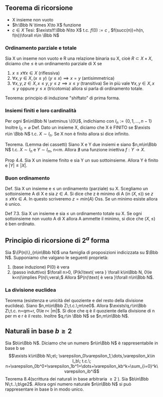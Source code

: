 ## Teorema di ricorsione
- X insieme non vuoto
- $h:\Bbb N \times X\to X$ funzione
- $c\in X$
Tesi: $\exists!f:\Bbb N\to X$ t.c. $f(0):=c$ , $f(succ(n))=h(n, f(n))\forall n\in \Bbb N$

### Ordinamento parziale e totale
Sia X un inseme non vuoto e R una relazione binaria su X, cioè $R\subset X\times X$, diciamo che $\le$ è un ordinamento parziale di X se
1. $x\le x\forall x\in X$ (riflessiva)
2. $\forall x,y\in X, (x\le y)\, \, (y\le x) \implies x=y$ (antisimmetrica)
3. $\forall x,y, z\in X, x\le y, y\le z\implies x\le y$ (transitiva)
Se in più vale $\forall x, y\in X, x\le y$ oppure $y\le x$ (tricotomia) allora si parla di ordinamento totale.

Teorema: principio di induzione "shiftato" di prima forma.

### Insiemi finiti e loro cardinalità
Per ogni $n\in\Bbb N \setminus \{0\}$, indichiamo con $I_n:=\{0,1,\dots,n-1\}$
Inoltre $I_0=\varnothing$
Def. Dato un insieme X, diciamo che X è FINITO se $\exists n\in \Bbb N$ t.c. $X\sim I_n$. Se X non è finito allora si dice infinito.

Teorema. (Lemma dei cassetti)
Siano X e Y due insiemi e siano $n,m\in\Bbb N$ t.c. $X\sim I_n$ e $Y\sim I_m$, n<m.
Allora $\nexists$ una funzione iniettiva $f:Y\to X$.


Prop 4.4. Sia X un insieme finito e sia Y un suo sottoinsieme. Allora Y è finito e $|Y|\le|X|$.

### Buon ordinamento
Def. Sia X un insieme e $\le$ un ordinamento (parziale) su X. Scegliamo un sottoinsieme A di X e sia $z\in A$. Si dice che z è minimo di A (in $(X,\le)$) se $z\le x\forall x\in A$. In questo scriveremo $z=min(A)$
Oss. Se un minimo esiste allora è unico.

Def 7.3. Sia X un insieme e sia $\le$ un ordinamento totale su X. Se ogni sottoinsieme non vuoto A di X allora A ammette il minimo, si dice che $(X,\le)$ è ben ordinato.

## Principio di ricorsione di $2^a$ forma
Sia $\{P(n)\}_{n\in\Bbb N}$ una famiglia di proposizioni indicizzata su $\Bbb N$. Supponiamo che valgano le seguenti proprietà:
1. (base induzione) P(0) è vera
2. (passo induttivo) $\forall n>0, (P(k)\text{ vera } \forall k\in\Bbb N, 0\le k<n)\implies P(n)\;vera\;$
Allora $P(n)\text{ è vera }\forall n\in\Bbb N$.

### La divisione euclidea
Teorema (esistenza e unicità del quoziente e del resto della divisione euclidea).
Siano $n,m\in\Bbb Z\;t.c.\;m\ne0$. Allora $\exists!q,r\in\Bbb Z\;t.c. n=qm+r, 0\le r< |m|$. Si dice che q è il quoziente della divisione di n per m e r è il resto. Inoltre $q,r\in \Bbb N$ se $n,m\in\Bbb N$.

## Naturali in base $b\ge2$
Sia $b\in\Bbb N$. Diciamo che un numero $n\in\Bbb N$ è rappresentabile in base b se
$$\exists k\in\Bbb N\;e\; \varepsilon_0\varepsilon_1,\dots,\varepsilon_k\in I_b\; t.c.\; n=\varepsilon_0b^0+\varepsilon_1b^1+\dots+\varepsilon_kb^k=\sum_{i=0}^k\varepsilon_ib^i$$
Teorema 8.4(scrittura dei naturali in base arbitraria $\ge2$ ).
Sia $b\in\Bbb N\;t..\;b\ge2$. Allora ogni numero naturale $n\in\Bbb N$ si può rappresentare in base b in modo unico.
